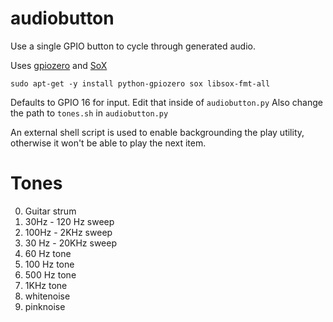 # audiobutton
Use a single GPIO button to cycle through generated audio.

Uses [gpiozero](https://github.com/RPi-Distro/python-gpiozero/) and [SoX](http://sox.sourceforge.net/)

```
sudo apt-get -y install python-gpiozero sox libsox-fmt-all
```
Defaults to GPIO 16 for input. Edit that inside of `audiobutton.py`
Also change the path to `tones.sh` in `audiobutton.py`

An external shell script is used to enable backgrounding the play utility, otherwise it won't be able to play the next item.

# Tones
0. Guitar strum
1. 30Hz - 120 Hz sweep
2. 100Hz - 2KHz sweep
3. 30 Hz - 20KHz sweep
4. 60 Hz tone
5. 100 Hz tone
6. 500 Hz tone
7. 1KHz tone
8. whitenoise
9. pinknoise
